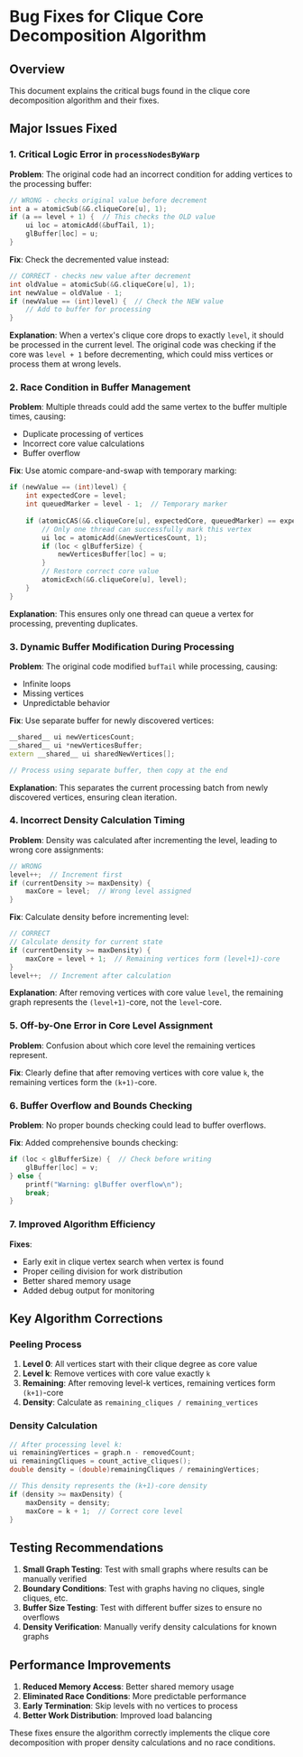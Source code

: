 # Bug Fixes for Clique Core Decomposition Algorithm

## Overview
This document explains the critical bugs found in the clique core decomposition algorithm and their fixes.

## Major Issues Fixed

### 1. **Critical Logic Error in `processNodesByWarp`**

**Problem**: The original code had an incorrect condition for adding vertices to the processing buffer:

```cpp
// WRONG - checks original value before decrement
int a = atomicSub(&G.cliqueCore[u], 1);
if (a == level + 1) {  // This checks the OLD value
    ui loc = atomicAdd(&bufTail, 1);
    glBuffer[loc] = u;
}
```

**Fix**: Check the decremented value instead:

```cpp
// CORRECT - checks new value after decrement
int oldValue = atomicSub(&G.cliqueCore[u], 1);
int newValue = oldValue - 1;
if (newValue == (int)level) {  // Check the NEW value
    // Add to buffer for processing
}
```

**Explanation**: When a vertex's clique core drops to exactly `level`, it should be processed in the current level. The original code was checking if the core was `level + 1` before decrementing, which could miss vertices or process them at wrong levels.

### 2. **Race Condition in Buffer Management**

**Problem**: Multiple threads could add the same vertex to the buffer multiple times, causing:
- Duplicate processing of vertices
- Incorrect core value calculations
- Buffer overflow

**Fix**: Use atomic compare-and-swap with temporary marking:

```cpp
if (newValue == (int)level) {
    int expectedCore = level;
    int queuedMarker = level - 1;  // Temporary marker
    
    if (atomicCAS(&G.cliqueCore[u], expectedCore, queuedMarker) == expectedCore) {
        // Only one thread can successfully mark this vertex
        ui loc = atomicAdd(&newVerticesCount, 1);
        if (loc < glBufferSize) {
            newVerticesBuffer[loc] = u;
        }
        // Restore correct core value
        atomicExch(&G.cliqueCore[u], level);
    }
}
```

**Explanation**: This ensures only one thread can queue a vertex for processing, preventing duplicates.

### 3. **Dynamic Buffer Modification During Processing**

**Problem**: The original code modified `bufTail` while processing, causing:
- Infinite loops
- Missing vertices
- Unpredictable behavior

**Fix**: Use separate buffer for newly discovered vertices:

```cpp
__shared__ ui newVerticesCount;
__shared__ ui *newVerticesBuffer;
extern __shared__ ui sharedNewVertices[];

// Process using separate buffer, then copy at the end
```

**Explanation**: This separates the current processing batch from newly discovered vertices, ensuring clean iteration.

### 4. **Incorrect Density Calculation Timing**

**Problem**: Density was calculated after incrementing the level, leading to wrong core assignments:

```cpp
// WRONG
level++;  // Increment first
if (currentDensity >= maxDensity) {
    maxCore = level;  // Wrong level assigned
}
```

**Fix**: Calculate density before incrementing level:

```cpp
// CORRECT
// Calculate density for current state
if (currentDensity >= maxDensity) {
    maxCore = level + 1;  // Remaining vertices form (level+1)-core
}
level++;  // Increment after calculation
```

**Explanation**: After removing vertices with core value `level`, the remaining graph represents the `(level+1)`-core, not the `level`-core.

### 5. **Off-by-One Error in Core Level Assignment**

**Problem**: Confusion about which core level the remaining vertices represent.

**Fix**: Clearly define that after removing vertices with core value `k`, the remaining vertices form the `(k+1)`-core.

### 6. **Buffer Overflow and Bounds Checking**

**Problem**: No proper bounds checking could lead to buffer overflows.

**Fix**: Added comprehensive bounds checking:

```cpp
if (loc < glBufferSize) {  // Check before writing
    glBuffer[loc] = v;
} else {
    printf("Warning: glBuffer overflow\n");
    break;
}
```

### 7. **Improved Algorithm Efficiency**

**Fixes**:
- Early exit in clique vertex search when vertex is found
- Proper ceiling division for work distribution
- Better shared memory usage
- Added debug output for monitoring

## Key Algorithm Corrections

### Peeling Process
1. **Level 0**: All vertices start with their clique degree as core value
2. **Level k**: Remove vertices with core value exactly `k`
3. **Remaining**: After removing level-k vertices, remaining vertices form `(k+1)`-core
4. **Density**: Calculate as `remaining_cliques / remaining_vertices`

### Density Calculation
```cpp
// After processing level k:
ui remainingVertices = graph.n - removedCount;
ui remainingCliques = count_active_cliques();
double density = (double)remainingCliques / remainingVertices;

// This density represents the (k+1)-core density
if (density >= maxDensity) {
    maxDensity = density;
    maxCore = k + 1;  // Correct core level
}
```

## Testing Recommendations

1. **Small Graph Testing**: Test with small graphs where results can be manually verified
2. **Boundary Conditions**: Test with graphs having no cliques, single cliques, etc.
3. **Buffer Size Testing**: Test with different buffer sizes to ensure no overflows
4. **Density Verification**: Manually verify density calculations for known graphs

## Performance Improvements

1. **Reduced Memory Access**: Better shared memory usage
2. **Eliminated Race Conditions**: More predictable performance
3. **Early Termination**: Skip levels with no vertices to process
4. **Better Work Distribution**: Improved load balancing

These fixes ensure the algorithm correctly implements the clique core decomposition with proper density calculations and no race conditions.
